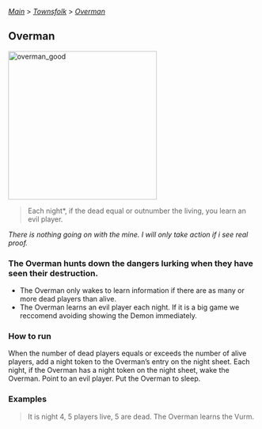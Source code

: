 [*Main*](https://github.com/PowerofMoll/Mining-Timing---A-fancreation-to-Blood-on-the-Clocktower/blob/main/README.md) > [_Townsfolk_](https://github.com/PowerofMoll/Mining-Timing---A-fancreation-to-Blood-on-the-Clocktower/blob/main/Townsfolk/README.md) > [_Overman_](https://github.com/PowerofMoll/Mining-Timing---A-fancreation-to-Blood-on-the-Clocktower/blob/main/Townsfolk/Overman/README.md)

## Overman
<img src="https://github.com/user-attachments/assets/4c264bea-e1f3-4273-8e87-9d62f9cf0355" alt="overman_good" width="300" height="300">

> Each night*, if the dead equal or outnumber the living, you learn an evil player.

*There is nothing going on with the mine. I will only take action if i see real proof.*

### The Overman hunts down the dangers lurking when they have seen their destruction.
- The Overman only wakes to learn information if there are as many or more dead players than alive. 
- The Overman learns an evil player each night. If it is a big game we reccomend avoiding showing the Demon immediately.

### How to run
When the number of dead players equals or exceeds the number of alive players, add a night token to the Overman’s entry on the night sheet. Each night, if the Overman has a night token on the night sheet, wake the Overman. Point to an evil player. Put the Overman to sleep.

### Examples
> It is night 4, 5 players live, 5 are dead. The Overman learns the Vurm.
